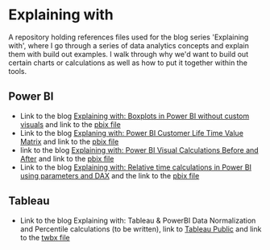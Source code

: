 # Explaining with
A repository holding references files used for the blog series 'Explaining with', where I go through a series of data analytics concepts and explain them with build out examples.
I walk through why we'd want to build out certain charts or calculations as well as how to put it together within the tools.

## Power BI
- Link to the blog [Explaining with: Boxplots in Power BI without custom visuals](https://www.thedataschool.co.uk/robbin-vernooij/power-bi-boxplots-without-custom-visuals/) and link to the [pbix file](https://github.com/Imba456/explaining_with/blob/main/Power%20BI/Box%20Plots%20without%20Custom%20Visuals.pbix)
- Link to the blog [Explaning with: Power BI Customer Life Time Value Matrix](https://www.thedataschool.co.uk/robbin-vernooij/power-bi-customer-lifetime-value/) and link to the [pbix file](https://github.com/Imba456/explaining_with/blob/main/Power%20BI/Customer%20Life%20Time%20Value%20Matrix.pbix)
- link to the blog [Explaining with: Power BI Visual Calculations Before and After](https://www.thedataschool.co.uk/robbin-vernooij/power-bi-visual-calculations-before-and-after/) and link to the [pbix file](https://github.com/Imba456/explaining_with/blob/main/Power%20BI/Visual%20Calculations%20before%20and%20after.pbix)
- Link to the blog [Explaining with: Relative time calculations in Power BI using parameters and DAX](https://www.thedataschool.co.uk/robbin-vernooij/relative-time-calculations-in-power-bi-using-parameters-and-dax/) and the link to the [pbix file](https://github.com/Imba456/explaining_with/blob/main/Power%20BI/Support%20Desk%20Ticket%20Relative%20Date%20Investigations.pbix)

## Tableau
- Link to the blog Explaining with: Tableau & PowerBI Data Normalization and Percentile calculations (to be written), link to [Tableau Public](https://public.tableau.com/views/NRLPlayerStats_17170609010770/NRLPlayerStats?:language=en-GB&:sid=&:display_count=n&:origin=viz_share_link) and link to the [twbx file](https://github.com/Imba456/explaining_with/blob/main/Tableau/Data%20Normalization.twbx)
